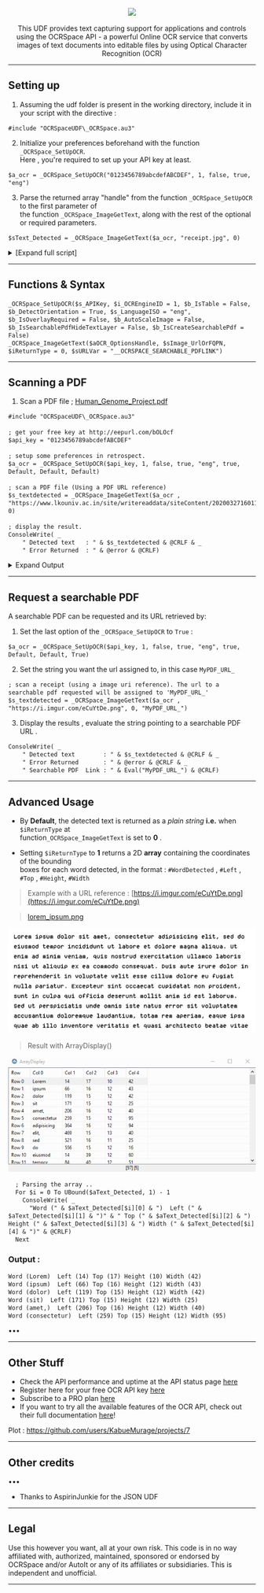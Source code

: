 
<p align="center">
  <img src="https://i.imgur.com/fpHBLJw.png"><br>
</p>
<p align="center">
	This UDF provides text capturing support for applications and controls using the OCRSpace API - a powerful Online OCR service that 
		converts images of text documents into editable files by using Optical Character Recognition (OCR) 
	<br>
</p>

<hr/>


## Setting up
1. Assuming the udf folder is present in the working directory,  include it in your script with the directive : 
```Autoit
#include "OCRSpaceUDF\_OCRSpace.au3"
```
2. Initialize your preferences beforehand with the function ```_OCRSpace_SetUpOCR```. <br> Here ,
	you're required to set up your API key at least. 
```AutoIT
$a_ocr = _OCRSpace_SetUpOCR("0123456789abcdefABCDEF", 1, false, true, "eng")
```
3. Parse the returned array "handle" from the function `_OCRSpace_SetUpOCR` to the first parameter of <br>
	 the function ```_OCRSpace_ImageGetText```, along with the rest of the optional or  required parameters.
```AutoIT
$sText_Detected = _OCRSpace_ImageGetText($a_ocr, "receipt.jpg", 0)
```

<details>

<summary>   [Expand full script] </summary>

	
```autoit
#include-once	
#include "OCRSpaceUDF\_OCRSpace.au3"

; Get your free key at http://eepurl.com/bOLOcf
$api_key = "0123456789abcdefABCDEF"

; Setup some preferences in retrospect.
$a_ocr = _OCRSpace_SetUpOCR($api_key, 1, false, true, "eng", true, Default, Default, Default)

; Scan a receipt (using a local image or remote url reference)
$sText_Detected = _OCRSpace_ImageGetText($a_ocr , "https://i.imgur.com/eCuYtDe.png", 0)

; Display the result.
ConsoleWrite( _
	" Detected text   : " & $s_textdetected & @CRLF & _
	" Error Returned  : " & @error & @CRLF)
```

</details>

<hr/>

## Functions & Syntax

```autoit
_OCRSpace_SetUpOCR($s_APIKey, $i_OCREngineID = 1, $b_IsTable = False, $b_DetectOrientation = True, $s_LanguageISO = "eng", $b_IsOverlayRequired = False, $b_AutoScaleImage = False, $b_IsSearchablePdfHideTextLayer = False, $b_IsCreateSearchablePdf = False)
_OCRSpace_ImageGetText($aOCR_OptionsHandle, $sImage_UrlOrFQPN, $iReturnType = 0, $sURLVar = "__OCRSPACE_SEARCHABLE_PDFLINK")
```

<!-- <details>


<summary>  🔰 [Click to expand the full script] </summary>

```AutoIT
#include "OCRSpace_UDF.au3"

; get your free key at http://eepurl.com/bOLOcf
$api_key = "0123456789abcdefABCDEF"

; setup some preferences in retrospect.
$a_ocr = _OCRSpace_SetUpOCR($api_key, 1, false, true, "eng", true, Default, Default, Default)

; scan a receipt (using a image url reference)
$s_textdetected = _OCRSpace_ImageGetText($a_ocr , "https://i.imgur.com/eCuYtDe.png", 0)

; display the result.
ConsoleWrite( _
			" Detected text   : " & $s_textdetected & @CRLF & _
			" Error Returned  : " & @error & @CRLF)

```
	
</details> -->

<hr/>

## Scanning a PDF

<!-- You can use this UDF to extract text from scanned papers (e.g. Invoices, Receipts etc).  -->

1. Scan a PDF file ; [Human_Genome_Project.pdf](https://www.lkouniv.ac.in/site/writereaddata/siteContent/202003271601129023vibha_Human_Genome_Project.pdf)

```Autoit
#include "OCRSpaceUDF\_OCRSpace.au3"

; get your free key at http://eepurl.com/bOLOcf
$api_key = "0123456789abcdefABCDEF"

; setup some preferences in retrospect.
$a_ocr = _OCRSpace_SetUpOCR($api_key, 1, false, true, "eng", true, Default, Default, Default)

; scan a PDF file (Using a PDF URL reference)
$s_textdetected = _OCRSpace_ImageGetText($a_ocr , "https://www.lkouniv.ac.in/site/writereaddata/siteContent/202003271601129023vibha_Human_Genome_Project.pdf", 0)

; display the result.
ConsoleWrite( _
	" Detected text   : " & $s_textdetected & @CRLF & _
	" Error Returned  : " & @error & @CRLF)	
```

<details>
	
<summary> Expand Output </summary>
	
```
	 Detected text       : Human Genome Proiect
Introduction
The Human Genome Project (HGP) is an internationally collaborative Rnture to identiöy and mark all
the locations of every- gene of the human species. The HGP in the United States was started in 1990
and was expected to be a fifteen year effort to map the human genome. There have been a number of
technological advances since 1990 that have accelerated the progress of the project to a completion
date sometime during the year 2003. The US. HGP is composed of the Depaftnent of Energy (DOE)
and the National Institute of Health (NIH) uålich hopes to discoRr 50,000 to 100,000 human genes
and make them available for biological study There are a number of other countries that are
involved in the project, including Australia: Brazil, Canada, France, Germany, Japan, and the United
Kingdom Besides numerous countries involved in the project there is also a number of commercial
companies that are invoked in sequencing. The collaborative 3 billion dollar price tag will be used to
sequence the possible 3 billion DNA base pairs of human DNA_
The possibilities from the information that will be obtained from the project are virtually endless. It
will most likely change many biological and medical research techniques and many of the practices

used by our medical professionals today. The knowledge that will be obtained will help lead to new
ways of diagnosing, treating, and possibly preventing diseases. Through the discovery of the human
genome, the possibilities are endless for agriculture, health semices, and new energy sources also. The
end result of the HGP will be information about the structure, and organization of DNA_ as
we know it today.
Since the beginning of time, people have yearned to explore the un_known, chaff where they har
been, and contemplate uhat they har found. The maps we make of these treks enable the next
explorers to push ever farther the boundaries of our knowledge - about the the sea, the sky, and
indeed, ourselves. On a new quest to chafi the innermost reaches of the human cell, scientists have
now set out on biology's most important mappmg expedition the Human Genome Project Its mission
...
Error Returned      : 0
```


</details>

<hr/>

## Request a searchable PDF

A searchable PDF can be requested and its URL retrieved by:
1. Set the last option of the `_OCRSpace_SetUpOCR` to `True` :
```Autoit
$a_ocr = _OCRSpace_SetUpOCR($api_key, 1, false, true, "eng", true, Default, Default, True)
```
2. Set the string you want the url assigned to, in this case `MyPDF_URL_`

```Autoit
; scan a receipt (using a image uri reference). The url to a searchable pdf requested will be assigned to 'MyPDF_URL_'
$s_textdetected = _OCRSpace_ImageGetText($a_ocr , "https://i.imgur.com/eCuYtDe.png", 0, "MyPDF_URL_")
```
3. Display the results , evaluate the string pointing to a searchable PDF URL .
```Autoit
ConsoleWrite( _
	" Detected text        : " & $s_textdetected & @CRLF & _
	" Error Returned       : " & @error & @CRLF & _
	" Searchable PDF  Link : " & Eval("MyPDF_URL_") & @CRLF)

```
<hr/>

## Advanced Usage

- By **Default**, the detected text is returned as a *plain string* **i.e.** when ``$iReturnType`` at  <br> function``_OCRSpace_ImageGetText``   is set to **0** .

- Setting ``$iReturnType`` to **1**   returns a 2D **array** containing  the coordinates of the bounding <br>
  boxes for each word detected, in the format : ``#WordDetected`` , ``#Left`` , ``#Top`` , ``#Height``,  ``#Width``


> Example with a URL reference : [https://i.imgur.com/eCuYtDe.png](https://i.imgur.com/eCuYtDe.png)

> [lorem_ipsum.png](https://i.imgur.com/eCuYtDe.png) <br>
<p align="center">
  <img src="https://github.com/KabueMurage/AutoIT-OCRSpace-UDF/blob/main/Assets/lorem_ipsum.png?raw=true" title="This is a sample .png image hosted in imgur"><br>
</p>


> Result with ArrayDisplay() <br>
<p align="center">
  <img src="https://github.com/KabueMurage/AutoIT-OCRSpace-UDF/blob/main/Assets/array.gif?raw=true" title="An array generated by the OCRSpace UDF"><br>
</p>

	
```Autoit
  ; Parsing the array ..
  For $i = 0 To UBound($aText_Detected, 1) - 1
    ConsoleWrite( _
      "Word (" & $aText_Detected[$i][0] & ")  Left (" & $aText_Detected[$i][1] & ")" & " Top (" & $aText_Detected[$i][2] & ") Height (" & $aText_Detected[$i][3] & ") Width (" & $aText_Detected[$i][4] & ")" & @CRLF)
  Next

```
### Output :

```
Word (Lorem)  Left (14) Top (17) Height (10) Width (42)
Word (ipsum)  Left (66) Top (16) Height (12) Width (43)
Word (dolor)  Left (119) Top (15) Height (12) Width (42)
Word (sit)  Left (171) Top (15) Height (12) Width (25)
Word (amet,)  Left (206) Top (16) Height (12) Width (40)
Word (consectetur)  Left (259) Top (15) Height (12) Width (95)
```

•••

<hr/>

## Other Stuff

 - Check the API performance and uptime at the API status page [here](https://status.ocr.space/)
 - Register here for your free OCR API key [here](http://eepurl.com/bOLOcf)
 - Subscribe to a PRO plan [here](https://ocr.space/OCRAPI#pro)
 - If you want to try all the available features of the OCR API, check out their full documentation [here](https://ocr.space/OCRAPI)!


  Plot : https://github.com/users/KabueMurage/projects/7

<hr/>

## Other credits
•••
+ Thanks to AspirinJunkie for the JSON UDF

<hr/>

## Legal
<!-- **License: GPL v3.0 ©** : Feel free to use this code and adapt it to your software; just mention this page if you share your software (free or paid). -->
Use this however you want, all at your own risk. This code is in no way affiliated with, authorized, maintained, sponsored or endorsed by OCRSpace 
and/or AutoIt or any of its affiliates or subsidiaries. This is independent and unofficial.

<hr/>

